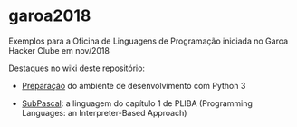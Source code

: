 # garoa2018

Exemplos para a Oficina de Linguagens de Programação iniciada no Garoa Hacker Clube em nov/2018

Destaques no wiki deste repositório:

* [Preparação](https://github.com/pliba/garoa2018/wiki/Prepara%C3%A7%C3%A3o) do ambiente de desenvolvimento com Python 3

* [SubPascal](https://github.com/pliba/garoa2018/wiki/Linguagem-SubPascal): a linguagem do capítulo 1 de PLIBA (Programming Languages: an Interpreter-Based Approach)
